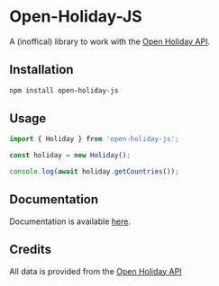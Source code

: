 # Open-Holiday-JS

A (inoffical) library to work with the [Open Holiday API](https://www.openholidaysapi.org/en/).

## Installation

```bash
npm install open-holiday-js
```

## Usage

```typescript
import { Holiday } from 'open-holiday-js';

const holiday = new Holiday();

console.log(await holiday.getCountries());
```

## Documentation

Documentation is available [here](https://dlurak.github.io/open-holiday-js/).

## Credits

All data is provided from the [Open Holiday API](https://www.openholidaysapi.org/en/)
